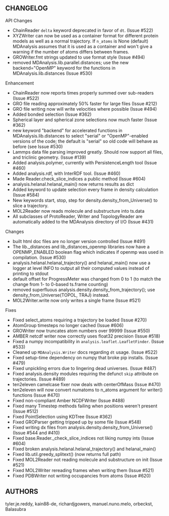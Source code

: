 ## CHANGELOG

API Changes

  * ChainReader `delta` keyword deprecated in favor of `dt`. (Issue #522)
  * XYZWriter can now be used as a container format for different protein models
    as well as a normal trajectory. If `n_atoms` is None (default) MDAnalysis
    assumes that it is used as a container and won't give a warning if the
    number of atoms differs between frames.
  * GROWriter.fmt strings updated to use format style (Issue #494)
  * removed MDAnalysis.lib.parallel.distances; use the new backend="OpenMP"
    keyword for the functions in MDAnalysis.lib.distances (Issue #530)

Enhancement

  * ChainReader now reports times properly summed over sub-readers (Issue #522)
  * GRO file reading approximately 50% faster for large files (Issue #212)
  * GRO file writing now will write velocities where possible (Issue #494)
  * Added bonded selection (Issue #362)
  * Spherical layer and spherical zone selections now much faster (Issue #362)
  * new keyword "backend" for accelerated functions in MDAnalysis.lib.distances
    to select "serial" or "OpenMP"-enabled versions of the code; the default
    is "serial" so old code will behave as before (see Issue #530)
  * Lammps data file parsing improved greatly.  Should now support all files,
    and triclinic geometry. (Issue #139)
  * Added analysis.polymer, currently with PersistenceLength tool (Issue #460)
  * Added analysis.rdf, with InterRDF tool. (Issue #460)
  * Made Reader.check_slice_indices a public method (Issue #604)
  * analysis.helanal.helanal_main() now returns results as dict
  * Added keyword to update selection every frame in density calculation (Issue #584)
  * New keywords start, stop, step for density.density_from_Universe()
    to slice a trajectory.
  * MOL2Reader now reads molecule and substructure into ts.data
  * All subclasses of ProtoReader, Writer and TopologyReader are automatically
    added to the MDAnalysis directory of I/O (Issue #431)

Changes

  * built html doc files are no longer version controlled (Issue #491)
  * The lib._distances and lib_distances_openmp libraries now have a
    OPENMP_ENABLED boolean flag which indicates if openmp was used in
    compilation.  (Issue #530)
  * analysis.helanal.helanal_trajectory() and helanal_main() now use a
    logger at level INFO to output all their computed values instead
    of printing to stdout
  * default offset for ProgressMeter was changed from 0 to 1 (to match
    the change from 1- to 0-based ts.frame counting)
  * removed superfluous analysis.density.density_from_trajectory();
    use density_from_Universe(TOPOL, TRAJ) instead.
  * MOL2Writer.write now only writes a single frame (Issue #521)

Fixes

  * Fixed select_atoms requiring a trajectory be loaded (Issue #270)
  * AtomGroup timesteps no longer cached (Issue #606)
  * GROWriter now truncates atom numbers over 99999 (Issue #550)
  * AMBER netcdf writer now correctly uses float32 precision (Issue #518)
  * Fixed a numpy incompatibility in `analysis.leaflet.LeafletFinder`.
    (Issue #533)
  * Cleaned up `MDAnalysis.Writer` docs regarding `dt` usage. (Issue #522)
  * Fixed setup-time dependency on numpy that broke pip installs. (Issue #479)
  * Fixed unpickling errors due to lingering dead universes. (Issue #487)
  * Fixed analysis.density modules requiring the defunct `skip` attribute
    on trajectories. (Issue #489)
  * ten2eleven camelcase fixer now deals with centerOfMass (Issue #470)
  * ten2eleven will now convert numatoms to n_atoms argument
    for writer() functions (Issue #470)
  * Fixed non-compliant Amber NCDFWriter (Issue #488)
  * Fixed many Timestep methods failing when positions weren't present
    (Issue #512)
  * Fixed PointSelection using KDTree (Issue #362)
  * Fixed GROParser getting tripped up by some file (Issue #548)
  * Fixed writing dx files from analysis.density.density_from_Universe()
    (Issue #544 and #410)
  * Fixed base.Reader._check_slice_indices not liking numpy ints
    (Issue #604)
  * Fixed broken analysis.helanal.helanal_trajectory() and
    helanal_main()
  * Fixed lib.util.greedy_splitext() (now returns full path)
  * Fixed MOL2Reader not reading molecule and substructure on init
    (Issue #521)
  * Fixed MOL2Writer rereading frames when writing them (Issue #521)
  * Fixed PDBWriter not writing occupancies from atoms (Issue #620)

## AUTHORS

  tyler.je.reddy, kain88-de, richardjgowers, manuel.nuno.melo,
  orbeckst, Balasubra